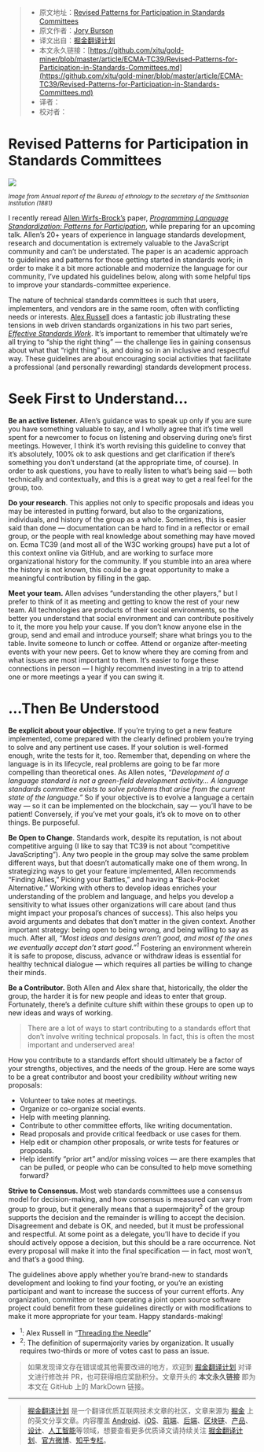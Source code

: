 > * 原文地址：[Revised Patterns for Participation in Standards Committees](https://medium.com/@jorydotcom/revised-patterns-for-participation-in-standards-committees-dae82d93954e)
> * 原文作者：[Jory Burson](https://medium.com/@jorydotcom)
> * 译文出自：[掘金翻译计划](https://github.com/xitu/gold-miner)
> * 本文永久链接：[https://github.com/xitu/gold-miner/blob/master/article/ECMA-TC39/Revised-Patterns-for-Participation-in-Standards-Committees.md](https://github.com/xitu/gold-miner/blob/master/article/ECMA-TC39/Revised-Patterns-for-Participation-in-Standards-Committees.md)
> * 译者：
> * 校对者：

# Revised Patterns for Participation in Standards Committees

![](https://miro.medium.com/max/1020/1*EnBeLnKvRHmiHvbivS4jzg.jpeg)

<small>*Image from Annual report of the Bureau of ethnology to the secretary of the Smithsonian Institution (1881)*</small>

I recently reread [Allen Wirfs-Brock’s](https://twitter.com/awbjs) paper, *[Programming Language Standardization: Patterns for Participation](http://pl.csie.ntut.edu.tw/asianplop2016/proceedings/A14.pdf)*, while preparing for an upcoming talk. Allen’s 20+ years of experience in language standards development, research and documentation is extremely valuable to the JavaScript community and can’t be understated. The paper is an academic approach to guidelines and patterns for those getting started in standards work; in order to make it a bit more actionable and modernize the language for our community, I’ve updated his guidelines below, along with some helpful tips to improve your standards-committee experience.

The nature of technical standards committees is such that users, implementers, and vendors are in the same room, often with conflicting needs or interests. [Alex Russell](https://twitter.com/slightlylate) does a fantastic job illustrating these tensions in web driven standards organizations in his two part series, *[Effective Standards Work](https://infrequently.org/2018/06/effective-standards-work-part-1-the-lay-of-the-land/)*. It’s important to remember that ultimately we’re all trying to “ship the right thing” — the challenge lies in gaining consensus about what that “right thing” is, and doing so in an inclusive and respectful way. These guidelines are about encouraging social activities that facilitate a professional (and personally rewarding) standards development process.

# Seek First to Understand…

**Be an active listener.** Allen’s guidance was to speak up only if you are sure you have something valuable to say, and I wholly agree that it’s time well spent for a newcomer to focus on listening and observing during one’s first meetings. However, I think it’s worth revising this guideline to convey that it’s absolutely, 100% ok to ask questions and get clarification if there’s something you don’t understand (at the appropriate time, of course). In order to ask questions, you have to really listen to what’s being said — both technically and contextually, and this is a great way to get a real feel for the group, too.

**Do your research**. This applies not only to specific proposals and ideas you may be interested in putting forward, but also to the organizations, individuals, and history of the group as a whole. Sometimes, this is easier said than done — documentation can be hard to find in a reflector or email group, or the people with real knowledge about something may have moved on. Ecma TC39 (and most all of the W3C working groups) have put a lot of this context online via GitHub, and are working to surface more organizational history for the community. If you stumble into an area where the history is not known, this could be a great opportunity to make a meaningful contribution by filling in the gap.

**Meet your team.** Allen advises “understanding the other players,” but I prefer to think of it as meeting and getting to know the rest of your new team. All technologies are products of their social environments, so the better you understand that social environment and can contribute positively to it, the more you help your cause. If you don’t know anyone else in the group, send and email and introduce yourself; share what brings you to the table. Invite someone to lunch or coffee. Attend or organize after-meeting events with your new peers. Get to know where they are coming from and what issues are most important to them. It’s easier to forge these connections in person — I highly recommend investing in a trip to attend one or more meetings a year if you can swing it.

# …Then Be Understood

**Be explicit about your objective.** If you’re trying to get a new feature implemented, come prepared with the clearly defined problem you’re trying to solve and any pertinent use cases. If your solution is well-formed enough, write the tests for it, too. Remember that, depending on where the language is in its lifecycle, real problems are going to be far more compelling than theoretical ones. As Allen notes, *“Development of a language standard is not a green-field development activity… A language standards committee exists to solve problems that arise from the current state of the language.”* So if your objective is to evolve a language a certain way — so it can be implemented on the blockchain, say — you’ll have to be patient! Conversely, if you’ve met your goals, it’s ok to move on to other things. Be purposeful.

**Be Open to Change**. Standards work, despite its reputation, is not about competitive arguing (I like to say that TC39 is not about “competitive JavaScripting”). Any two people in the group may solve the same problem different ways, but that doesn’t automatically make one of them wrong. In strategizing ways to get your feature implemented, Allen recommends “Finding Allies,” Picking your Battles,” and having a “Back-Pocket Alternative.” Working with others to develop ideas enriches your understanding of the problem and language, and helps you develop a sensitivity to what issues other organizations will care about (and thus might impact your proposal’s chances of success). This also helps you avoid arguments and debates that don’t matter in the given context. Another important strategy: being open to being wrong, and being willing to say as much. After all, *“Most ideas and designs aren’t good, and most of the ones we eventually accept don’t start good.”<sup>1</sup>* Fostering an environment wherein it is safe to propose, discuss, advance or withdraw ideas is essential for healthy technical dialogue — which requires all parties be willing to change their minds.

**Be a Contributor.** Both Allen and Alex share that, historically, the older the group, the harder it is for new people and ideas to enter that group. Fortunately, there’s a definite culture shift within these groups to open up to new ideas and ways of working.

> There are a lot of ways to start contributing to a standards effort that don’t involve writing technical proposals. In fact, this is often the most important and underserved area!

How you contribute to a standards effort should ultimately be a factor of your strengths, objectives, and the needs of the group. Here are some ways to be a great contributor and boost your credibility *without* writing new proposals:

- Volunteer to take notes at meetings.
- Organize or co-organize social events.
- Help with meeting planning.
- Contribute to other committee efforts, like writing documentation.
- Read proposals and provide critical feedback or use cases for them.
- Help edit or champion other proposals, or write tests for features or proposals.
- Help identify “prior art” and/or missing voices — are there examples that can be pulled, or people who can be consulted to help move something forward?

**Strive to Consensus.** Most web standards committees use a consensus model for decision-making, and how consensus is measured can vary from group to group, but it generally means that a supermajority<sup>2</sup> of the group supports the decision and the remainder is willing to accept the decision. Disagreement and debate is OK, and needed, but it must be professional and respectful. At some point as a delegate, you’ll have to decide if you should actively oppose a decision, but this should be a rare occurrence. Not every proposal will make it into the final specification — in fact, most won’t, and that’s a good thing.

The guidelines above apply whether you’re brand-new to standards development and looking to find your footing, or you’re an existing participant and want to increase the success of your current efforts. Any organization, committee or team operating a joint open source software project could benefit from these guidelines directly or with modifications to make it more appropriate for your team. Happy standards-making!

* <sup>1</sup>: Alex Russell in “[Threading the Needle](https://infrequently.org/2018/06/effective-standards-work-part-2-threading-the-needle/)”
* <sup>2</sup>: The definition of supermajority varies by organization. It usually requires two-thirds or more of votes cast to pass an issue.

> 如果发现译文存在错误或其他需要改进的地方，欢迎到 [掘金翻译计划](https://github.com/xitu/gold-miner) 对译文进行修改并 PR，也可获得相应奖励积分。文章开头的 **本文永久链接** 即为本文在 GitHub 上的 MarkDown 链接。

---

> [掘金翻译计划](https://github.com/xitu/gold-miner) 是一个翻译优质互联网技术文章的社区，文章来源为 [掘金](https://juejin.im) 上的英文分享文章。内容覆盖 [Android](https://github.com/xitu/gold-miner#android)、[iOS](https://github.com/xitu/gold-miner#ios)、[前端](https://github.com/xitu/gold-miner#前端)、[后端](https://github.com/xitu/gold-miner#后端)、[区块链](https://github.com/xitu/gold-miner#区块链)、[产品](https://github.com/xitu/gold-miner#产品)、[设计](https://github.com/xitu/gold-miner#设计)、[人工智能](https://github.com/xitu/gold-miner#人工智能)等领域，想要查看更多优质译文请持续关注 [掘金翻译计划](https://github.com/xitu/gold-miner)、[官方微博](http://weibo.com/juejinfanyi)、[知乎专栏](https://zhuanlan.zhihu.com/juejinfanyi)。
